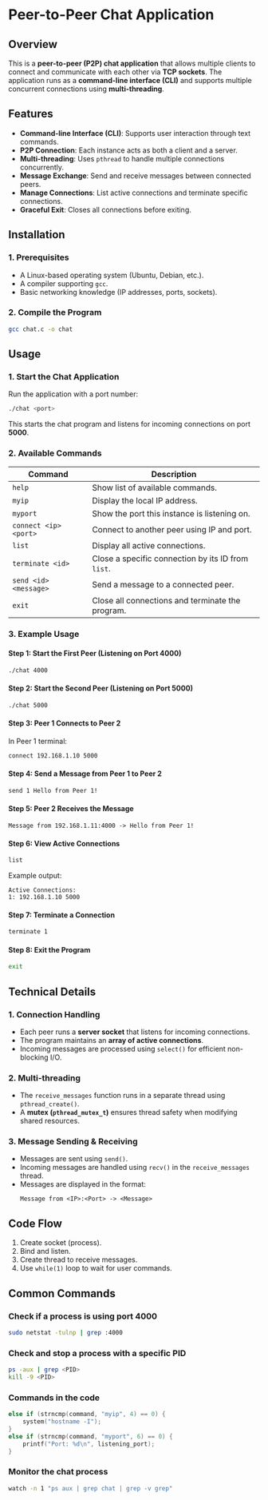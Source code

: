 # Peer-to-Peer Chat Application

## Overview
This is a **peer-to-peer (P2P) chat application** that allows multiple clients to connect and communicate with each other via **TCP sockets**. The application runs as a **command-line interface (CLI)** and supports multiple concurrent connections using **multi-threading**.

## Features
- **Command-line Interface (CLI)**: Supports user interaction through text commands.
- **P2P Connection**: Each instance acts as both a client and a server.
- **Multi-threading**: Uses `pthread` to handle multiple connections concurrently.
- **Message Exchange**: Send and receive messages between connected peers.
- **Manage Connections**: List active connections and terminate specific connections.
- **Graceful Exit**: Closes all connections before exiting.

## Installation
### **1. Prerequisites**
- A Linux-based operating system (Ubuntu, Debian, etc.).
- A compiler supporting `gcc`.
- Basic networking knowledge (IP addresses, ports, sockets).

### **2. Compile the Program**
```bash
gcc chat.c -o chat
```

## Usage
### **1. Start the Chat Application**
Run the application with a port number:
```bash
./chat <port>
```
This starts the chat program and listens for incoming connections on port **5000**.

### **2. Available Commands**
| Command | Description |
|---------|-------------|
| `help` | Show list of available commands. |
| `myip` | Display the local IP address. |
| `myport` | Show the port this instance is listening on. |
| `connect <ip> <port>` | Connect to another peer using IP and port. |
| `list` | Display all active connections. |
| `terminate <id>` | Close a specific connection by its ID from `list`. |
| `send <id> <message>` | Send a message to a connected peer. |
| `exit` | Close all connections and terminate the program. |

### **3. Example Usage**
#### **Step 1: Start the First Peer (Listening on Port 4000)**
```bash
./chat 4000
```

#### **Step 2: Start the Second Peer (Listening on Port 5000)**
```bash
./chat 5000
```

#### **Step 3: Peer 1 Connects to Peer 2**
In Peer 1 terminal:
```bash
connect 192.168.1.10 5000
```

#### **Step 4: Send a Message from Peer 1 to Peer 2**
```bash
send 1 Hello from Peer 1!
```

#### **Step 5: Peer 2 Receives the Message**
```
Message from 192.168.1.11:4000 -> Hello from Peer 1!
```

#### **Step 6: View Active Connections**
```bash
list
```
Example output:
```
Active Connections:
1: 192.168.1.10 5000
```

#### **Step 7: Terminate a Connection**
```bash
terminate 1
```

#### **Step 8: Exit the Program**
```bash
exit
```

## Technical Details
### **1. Connection Handling**
- Each peer runs a **server socket** that listens for incoming connections.
- The program maintains an **array of active connections**.
- Incoming messages are processed using `select()` for efficient non-blocking I/O.

### **2. Multi-threading**
- The `receive_messages` function runs in a separate thread using `pthread_create()`.
- A **mutex (`pthread_mutex_t`)** ensures thread safety when modifying shared resources.

### **3. Message Sending & Receiving**
- Messages are sent using `send()`.
- Incoming messages are handled using `recv()` in the `receive_messages` thread.
- Messages are displayed in the format:
  ```
  Message from <IP>:<Port> -> <Message>
  ```

## Code Flow
1. Create socket (process).
2. Bind and listen.
3. Create thread to receive messages.
4. Use `while(1)` loop to wait for user commands.

## Common Commands
### Check if a process is using port 4000
```bash
sudo netstat -tulnp | grep :4000
```

### Check and stop a process with a specific PID
```bash
ps -aux | grep <PID>
kill -9 <PID>
```

### Commands in the code
```c
else if (strncmp(command, "myip", 4) == 0) {
    system("hostname -I");
} 
else if (strncmp(command, "myport", 6) == 0) {
    printf("Port: %d\n", listening_port);
}
```

### Monitor the chat process
```bash
watch -n 1 "ps aux | grep chat | grep -v grep"
```
